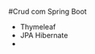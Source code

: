 #Crud com Spring Boot

   * Thymeleaf
   * JPA Hibernate
   * 


<!-- 

        Editar CSS rota produto  
     Fazer barra de navegação  
     Editar CSS rota endereço  
     Criar rota editar Telefone  
     
     
     -->






 

